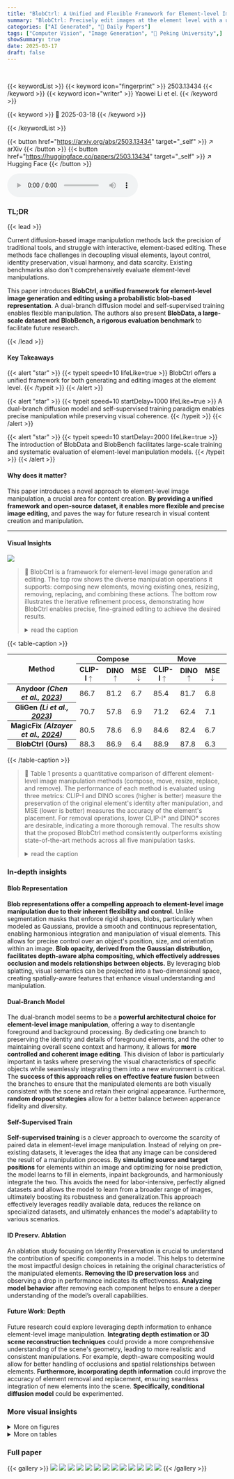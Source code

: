 ```yaml
---
title: "BlobCtrl: A Unified and Flexible Framework for Element-level Image Generation and Editing"
summary: "BlobCtrl: Precisely edit images at the element level with a unified, flexible framework, bridging the gap between generation and editing."
categories: ["AI Generated", "🤗 Daily Papers"]
tags: ["Computer Vision", "Image Generation", "🏢 Peking University",]
showSummary: true
date: 2025-03-17
draft: false
---
```


<br>

{{< keywordList >}}
{{< keyword icon="fingerprint" >}} 2503.13434 {{< /keyword >}}
{{< keyword icon="writer" >}} Yaowei Li et el. {{< /keyword >}}
 
{{< keyword >}} 🤗 2025-03-18 {{< /keyword >}}
 
{{< /keywordList >}}

{{< button href="https://arxiv.org/abs/2503.13434" target="_self" >}}
↗ arXiv
{{< /button >}}
{{< button href="https://huggingface.co/papers/2503.13434" target="_self" >}}
↗ Hugging Face
{{< /button >}}



<audio controls>
    <source src="https://ai-paper-reviewer.com/2503.13434/podcast.wav" type="audio/wav">
    Your browser does not support the audio element.
</audio>


### TL;DR


{{< lead >}}

Current diffusion-based image manipulation methods lack the precision of traditional tools, and struggle with interactive, element-based editing. These methods face challenges in decoupling visual elements, layout control, identity preservation, visual harmony, and data scarcity. Existing benchmarks also don't comprehensively evaluate element-level manipulations.



This paper introduces **BlobCtrl, a unified framework for element-level image generation and editing using a probabilistic blob-based representation**. A dual-branch diffusion model and self-supervised training enables flexible manipulation. The authors also present **BlobData, a large-scale dataset and BlobBench, a rigorous evaluation benchmark** to facilitate future research.

{{< /lead >}}


#### Key Takeaways

{{< alert "star" >}}
{{< typeit speed=10 lifeLike=true >}} BlobCtrl offers a unified framework for both generating and editing images at the element level. {{< /typeit >}}
{{< /alert >}}

{{< alert "star" >}}
{{< typeit speed=10 startDelay=1000 lifeLike=true >}} A dual-branch diffusion model and self-supervised training paradigm enables precise manipulation while preserving visual coherence. {{< /typeit >}}
{{< /alert >}}

{{< alert "star" >}}
{{< typeit speed=10 startDelay=2000 lifeLike=true >}} The introduction of BlobData and BlobBench facilitates large-scale training and systematic evaluation of element-level manipulation models. {{< /typeit >}}
{{< /alert >}}

#### Why does it matter?
This paper introduces a novel approach to element-level image manipulation, a crucial area for content creation. **By providing a unified framework and open-source dataset, it enables more flexible and precise image editing**, and paves the way for future research in visual content creation and manipulation.

------
#### Visual Insights



![](https://arxiv.org/html/2503.13434/x2.png)

> 🔼 BlobCtrl is a framework for element-level image generation and editing.  The top row shows the diverse manipulation operations it supports: composing new elements, moving existing ones, resizing, removing, replacing, and combining these actions. The bottom row illustrates the iterative refinement process, demonstrating how BlobCtrl enables precise, fine-grained editing to achieve the desired results.
> <details>
> <summary>read the caption</summary>
> Figure 1:  Our proposed BlobCtrl framework enables comprehensive element-level control over both visual appearance and spatial layout, facilitating diverse manipulation operations including compositional generation, spatial transformation, element removal, content replacement and arbitrary combinations thereof (top). Through an iterative refinement process, BlobCtrl allows precise and fine-grained editing capabilities to achieve desired visual outcomes (bottom).
> </details>





{{< table-caption >}}
<table class="ltx_tabular ltx_guessed_headers ltx_align_middle" id="S3.T1.14.14">
<thead class="ltx_thead">
<tr class="ltx_tr" id="S3.T1.14.14.15.1">
<th class="ltx_td ltx_align_center ltx_th ltx_th_column ltx_th_row ltx_border_r ltx_border_tt" id="S3.T1.14.14.15.1.1" rowspan="2" style="padding-top:0.5pt;padding-bottom:0.5pt;"><span class="ltx_text" id="S3.T1.14.14.15.1.1.1">Method</span></th>
<th class="ltx_td ltx_align_center ltx_th ltx_th_column ltx_border_r ltx_border_tt" colspan="3" id="S3.T1.14.14.15.1.2" style="padding-top:0.5pt;padding-bottom:0.5pt;">Compose</th>
<th class="ltx_td ltx_align_center ltx_th ltx_th_column ltx_border_r ltx_border_tt" colspan="3" id="S3.T1.14.14.15.1.3" style="padding-top:0.5pt;padding-bottom:0.5pt;">Move</th>
<th class="ltx_td ltx_align_center ltx_th ltx_th_column ltx_border_r ltx_border_tt" colspan="3" id="S3.T1.14.14.15.1.4" style="padding-top:0.5pt;padding-bottom:0.5pt;">Resize</th>
<th class="ltx_td ltx_align_center ltx_th ltx_th_column ltx_border_r ltx_border_tt" colspan="3" id="S3.T1.14.14.15.1.5" style="padding-top:0.5pt;padding-bottom:0.5pt;">Replace</th>
<th class="ltx_td ltx_align_center ltx_th ltx_th_column ltx_border_tt" colspan="2" id="S3.T1.14.14.15.1.6" style="padding-top:0.5pt;padding-bottom:0.5pt;">Remove</th>
</tr>
<tr class="ltx_tr" id="S3.T1.14.14.14">
<th class="ltx_td ltx_align_center ltx_th ltx_th_column ltx_border_t" id="S3.T1.1.1.1.1" style="padding-top:0.5pt;padding-bottom:0.5pt;">CLIP-I<math alttext="\uparrow" class="ltx_Math" display="inline" id="S3.T1.1.1.1.1.m1.1"><semantics id="S3.T1.1.1.1.1.m1.1a"><mo id="S3.T1.1.1.1.1.m1.1.1" stretchy="false" xref="S3.T1.1.1.1.1.m1.1.1.cmml">↑</mo><annotation-xml encoding="MathML-Content" id="S3.T1.1.1.1.1.m1.1b"><ci id="S3.T1.1.1.1.1.m1.1.1.cmml" xref="S3.T1.1.1.1.1.m1.1.1">↑</ci></annotation-xml><annotation encoding="application/x-tex" id="S3.T1.1.1.1.1.m1.1c">\uparrow</annotation><annotation encoding="application/x-llamapun" id="S3.T1.1.1.1.1.m1.1d">↑</annotation></semantics></math>
</th>
<th class="ltx_td ltx_align_center ltx_th ltx_th_column ltx_border_t" id="S3.T1.2.2.2.2" style="padding-top:0.5pt;padding-bottom:0.5pt;">DINO<math alttext="\uparrow" class="ltx_Math" display="inline" id="S3.T1.2.2.2.2.m1.1"><semantics id="S3.T1.2.2.2.2.m1.1a"><mo id="S3.T1.2.2.2.2.m1.1.1" stretchy="false" xref="S3.T1.2.2.2.2.m1.1.1.cmml">↑</mo><annotation-xml encoding="MathML-Content" id="S3.T1.2.2.2.2.m1.1b"><ci id="S3.T1.2.2.2.2.m1.1.1.cmml" xref="S3.T1.2.2.2.2.m1.1.1">↑</ci></annotation-xml><annotation encoding="application/x-tex" id="S3.T1.2.2.2.2.m1.1c">\uparrow</annotation><annotation encoding="application/x-llamapun" id="S3.T1.2.2.2.2.m1.1d">↑</annotation></semantics></math>
</th>
<th class="ltx_td ltx_align_center ltx_th ltx_th_column ltx_border_r ltx_border_t" id="S3.T1.3.3.3.3" style="padding-top:0.5pt;padding-bottom:0.5pt;">MSE <math alttext="\downarrow" class="ltx_Math" display="inline" id="S3.T1.3.3.3.3.m1.1"><semantics id="S3.T1.3.3.3.3.m1.1a"><mo id="S3.T1.3.3.3.3.m1.1.1" stretchy="false" xref="S3.T1.3.3.3.3.m1.1.1.cmml">↓</mo><annotation-xml encoding="MathML-Content" id="S3.T1.3.3.3.3.m1.1b"><ci id="S3.T1.3.3.3.3.m1.1.1.cmml" xref="S3.T1.3.3.3.3.m1.1.1">↓</ci></annotation-xml><annotation encoding="application/x-tex" id="S3.T1.3.3.3.3.m1.1c">\downarrow</annotation><annotation encoding="application/x-llamapun" id="S3.T1.3.3.3.3.m1.1d">↓</annotation></semantics></math>
</th>
<th class="ltx_td ltx_align_center ltx_th ltx_th_column ltx_border_t" id="S3.T1.4.4.4.4" style="padding-top:0.5pt;padding-bottom:0.5pt;">CLIP-I<math alttext="\uparrow" class="ltx_Math" display="inline" id="S3.T1.4.4.4.4.m1.1"><semantics id="S3.T1.4.4.4.4.m1.1a"><mo id="S3.T1.4.4.4.4.m1.1.1" stretchy="false" xref="S3.T1.4.4.4.4.m1.1.1.cmml">↑</mo><annotation-xml encoding="MathML-Content" id="S3.T1.4.4.4.4.m1.1b"><ci id="S3.T1.4.4.4.4.m1.1.1.cmml" xref="S3.T1.4.4.4.4.m1.1.1">↑</ci></annotation-xml><annotation encoding="application/x-tex" id="S3.T1.4.4.4.4.m1.1c">\uparrow</annotation><annotation encoding="application/x-llamapun" id="S3.T1.4.4.4.4.m1.1d">↑</annotation></semantics></math>
</th>
<th class="ltx_td ltx_align_center ltx_th ltx_th_column ltx_border_t" id="S3.T1.5.5.5.5" style="padding-top:0.5pt;padding-bottom:0.5pt;">DINO<math alttext="\uparrow" class="ltx_Math" display="inline" id="S3.T1.5.5.5.5.m1.1"><semantics id="S3.T1.5.5.5.5.m1.1a"><mo id="S3.T1.5.5.5.5.m1.1.1" stretchy="false" xref="S3.T1.5.5.5.5.m1.1.1.cmml">↑</mo><annotation-xml encoding="MathML-Content" id="S3.T1.5.5.5.5.m1.1b"><ci id="S3.T1.5.5.5.5.m1.1.1.cmml" xref="S3.T1.5.5.5.5.m1.1.1">↑</ci></annotation-xml><annotation encoding="application/x-tex" id="S3.T1.5.5.5.5.m1.1c">\uparrow</annotation><annotation encoding="application/x-llamapun" id="S3.T1.5.5.5.5.m1.1d">↑</annotation></semantics></math>
</th>
<th class="ltx_td ltx_align_center ltx_th ltx_th_column ltx_border_r ltx_border_t" id="S3.T1.6.6.6.6" style="padding-top:0.5pt;padding-bottom:0.5pt;">MSE<math alttext="\downarrow" class="ltx_Math" display="inline" id="S3.T1.6.6.6.6.m1.1"><semantics id="S3.T1.6.6.6.6.m1.1a"><mo id="S3.T1.6.6.6.6.m1.1.1" stretchy="false" xref="S3.T1.6.6.6.6.m1.1.1.cmml">↓</mo><annotation-xml encoding="MathML-Content" id="S3.T1.6.6.6.6.m1.1b"><ci id="S3.T1.6.6.6.6.m1.1.1.cmml" xref="S3.T1.6.6.6.6.m1.1.1">↓</ci></annotation-xml><annotation encoding="application/x-tex" id="S3.T1.6.6.6.6.m1.1c">\downarrow</annotation><annotation encoding="application/x-llamapun" id="S3.T1.6.6.6.6.m1.1d">↓</annotation></semantics></math>
</th>
<th class="ltx_td ltx_align_center ltx_th ltx_th_column ltx_border_t" id="S3.T1.7.7.7.7" style="padding-top:0.5pt;padding-bottom:0.5pt;">CLIP-I<math alttext="\uparrow" class="ltx_Math" display="inline" id="S3.T1.7.7.7.7.m1.1"><semantics id="S3.T1.7.7.7.7.m1.1a"><mo id="S3.T1.7.7.7.7.m1.1.1" stretchy="false" xref="S3.T1.7.7.7.7.m1.1.1.cmml">↑</mo><annotation-xml encoding="MathML-Content" id="S3.T1.7.7.7.7.m1.1b"><ci id="S3.T1.7.7.7.7.m1.1.1.cmml" xref="S3.T1.7.7.7.7.m1.1.1">↑</ci></annotation-xml><annotation encoding="application/x-tex" id="S3.T1.7.7.7.7.m1.1c">\uparrow</annotation><annotation encoding="application/x-llamapun" id="S3.T1.7.7.7.7.m1.1d">↑</annotation></semantics></math>
</th>
<th class="ltx_td ltx_align_center ltx_th ltx_th_column ltx_border_t" id="S3.T1.8.8.8.8" style="padding-top:0.5pt;padding-bottom:0.5pt;">DINO<math alttext="\uparrow" class="ltx_Math" display="inline" id="S3.T1.8.8.8.8.m1.1"><semantics id="S3.T1.8.8.8.8.m1.1a"><mo id="S3.T1.8.8.8.8.m1.1.1" stretchy="false" xref="S3.T1.8.8.8.8.m1.1.1.cmml">↑</mo><annotation-xml encoding="MathML-Content" id="S3.T1.8.8.8.8.m1.1b"><ci id="S3.T1.8.8.8.8.m1.1.1.cmml" xref="S3.T1.8.8.8.8.m1.1.1">↑</ci></annotation-xml><annotation encoding="application/x-tex" id="S3.T1.8.8.8.8.m1.1c">\uparrow</annotation><annotation encoding="application/x-llamapun" id="S3.T1.8.8.8.8.m1.1d">↑</annotation></semantics></math>
</th>
<th class="ltx_td ltx_align_center ltx_th ltx_th_column ltx_border_r ltx_border_t" id="S3.T1.9.9.9.9" style="padding-top:0.5pt;padding-bottom:0.5pt;">MSE<math alttext="\downarrow" class="ltx_Math" display="inline" id="S3.T1.9.9.9.9.m1.1"><semantics id="S3.T1.9.9.9.9.m1.1a"><mo id="S3.T1.9.9.9.9.m1.1.1" stretchy="false" xref="S3.T1.9.9.9.9.m1.1.1.cmml">↓</mo><annotation-xml encoding="MathML-Content" id="S3.T1.9.9.9.9.m1.1b"><ci id="S3.T1.9.9.9.9.m1.1.1.cmml" xref="S3.T1.9.9.9.9.m1.1.1">↓</ci></annotation-xml><annotation encoding="application/x-tex" id="S3.T1.9.9.9.9.m1.1c">\downarrow</annotation><annotation encoding="application/x-llamapun" id="S3.T1.9.9.9.9.m1.1d">↓</annotation></semantics></math>
</th>
<th class="ltx_td ltx_align_center ltx_th ltx_th_column ltx_border_t" id="S3.T1.10.10.10.10" style="padding-top:0.5pt;padding-bottom:0.5pt;">CLIP-I<math alttext="\uparrow" class="ltx_Math" display="inline" id="S3.T1.10.10.10.10.m1.1"><semantics id="S3.T1.10.10.10.10.m1.1a"><mo id="S3.T1.10.10.10.10.m1.1.1" stretchy="false" xref="S3.T1.10.10.10.10.m1.1.1.cmml">↑</mo><annotation-xml encoding="MathML-Content" id="S3.T1.10.10.10.10.m1.1b"><ci id="S3.T1.10.10.10.10.m1.1.1.cmml" xref="S3.T1.10.10.10.10.m1.1.1">↑</ci></annotation-xml><annotation encoding="application/x-tex" id="S3.T1.10.10.10.10.m1.1c">\uparrow</annotation><annotation encoding="application/x-llamapun" id="S3.T1.10.10.10.10.m1.1d">↑</annotation></semantics></math>
</th>
<th class="ltx_td ltx_align_center ltx_th ltx_th_column ltx_border_t" id="S3.T1.11.11.11.11" style="padding-top:0.5pt;padding-bottom:0.5pt;">DINO<math alttext="\uparrow" class="ltx_Math" display="inline" id="S3.T1.11.11.11.11.m1.1"><semantics id="S3.T1.11.11.11.11.m1.1a"><mo id="S3.T1.11.11.11.11.m1.1.1" stretchy="false" xref="S3.T1.11.11.11.11.m1.1.1.cmml">↑</mo><annotation-xml encoding="MathML-Content" id="S3.T1.11.11.11.11.m1.1b"><ci id="S3.T1.11.11.11.11.m1.1.1.cmml" xref="S3.T1.11.11.11.11.m1.1.1">↑</ci></annotation-xml><annotation encoding="application/x-tex" id="S3.T1.11.11.11.11.m1.1c">\uparrow</annotation><annotation encoding="application/x-llamapun" id="S3.T1.11.11.11.11.m1.1d">↑</annotation></semantics></math>
</th>
<th class="ltx_td ltx_align_center ltx_th ltx_th_column ltx_border_r ltx_border_t" id="S3.T1.12.12.12.12" style="padding-top:0.5pt;padding-bottom:0.5pt;">MSE<math alttext="\downarrow" class="ltx_Math" display="inline" id="S3.T1.12.12.12.12.m1.1"><semantics id="S3.T1.12.12.12.12.m1.1a"><mo id="S3.T1.12.12.12.12.m1.1.1" stretchy="false" xref="S3.T1.12.12.12.12.m1.1.1.cmml">↓</mo><annotation-xml encoding="MathML-Content" id="S3.T1.12.12.12.12.m1.1b"><ci id="S3.T1.12.12.12.12.m1.1.1.cmml" xref="S3.T1.12.12.12.12.m1.1.1">↓</ci></annotation-xml><annotation encoding="application/x-tex" id="S3.T1.12.12.12.12.m1.1c">\downarrow</annotation><annotation encoding="application/x-llamapun" id="S3.T1.12.12.12.12.m1.1d">↓</annotation></semantics></math>
</th>
<th class="ltx_td ltx_align_center ltx_th ltx_th_column ltx_border_t" id="S3.T1.13.13.13.13" style="padding-top:0.5pt;padding-bottom:0.5pt;">CLIP-I<math alttext="{}^{*}\downarrow" class="ltx_math_unparsed" display="inline" id="S3.T1.13.13.13.13.m1.1"><semantics id="S3.T1.13.13.13.13.m1.1a"><mmultiscripts id="S3.T1.13.13.13.13.m1.1.1"><mo id="S3.T1.13.13.13.13.m1.1.1.2" stretchy="false">↓</mo><mprescripts id="S3.T1.13.13.13.13.m1.1.1a"></mprescripts><mrow id="S3.T1.13.13.13.13.m1.1.1b"></mrow><mo id="S3.T1.13.13.13.13.m1.1.1.3">∗</mo></mmultiscripts><annotation encoding="application/x-tex" id="S3.T1.13.13.13.13.m1.1b">{}^{*}\downarrow</annotation><annotation encoding="application/x-llamapun" id="S3.T1.13.13.13.13.m1.1c">start_FLOATSUPERSCRIPT ∗ end_FLOATSUPERSCRIPT ↓</annotation></semantics></math>
</th>
<th class="ltx_td ltx_nopad_r ltx_align_center ltx_th ltx_th_column ltx_border_t" id="S3.T1.14.14.14.14" style="padding-top:0.5pt;padding-bottom:0.5pt;">DINO<math alttext="{}^{*}\downarrow" class="ltx_math_unparsed" display="inline" id="S3.T1.14.14.14.14.m1.1"><semantics id="S3.T1.14.14.14.14.m1.1a"><mmultiscripts id="S3.T1.14.14.14.14.m1.1.1"><mo id="S3.T1.14.14.14.14.m1.1.1.2" stretchy="false">↓</mo><mprescripts id="S3.T1.14.14.14.14.m1.1.1a"></mprescripts><mrow id="S3.T1.14.14.14.14.m1.1.1b"></mrow><mo id="S3.T1.14.14.14.14.m1.1.1.3">∗</mo></mmultiscripts><annotation encoding="application/x-tex" id="S3.T1.14.14.14.14.m1.1b">{}^{*}\downarrow</annotation><annotation encoding="application/x-llamapun" id="S3.T1.14.14.14.14.m1.1c">start_FLOATSUPERSCRIPT ∗ end_FLOATSUPERSCRIPT ↓</annotation></semantics></math>
</th>
</tr>
</thead>
<tbody class="ltx_tbody">
<tr class="ltx_tr" id="S3.T1.14.14.16.1">
<th class="ltx_td ltx_align_center ltx_th ltx_th_row ltx_border_r ltx_border_t" id="S3.T1.14.14.16.1.1" style="padding-top:0.5pt;padding-bottom:0.5pt;">Anydoor <cite class="ltx_cite ltx_citemacro_citep">(Chen et al., <a class="ltx_ref" href="https://arxiv.org/html/2503.13434v1#bib.bib9" title="">2023</a>)</cite>
</th>
<td class="ltx_td ltx_align_center ltx_border_t" id="S3.T1.14.14.16.1.2" style="padding-top:0.5pt;padding-bottom:0.5pt;">86.7</td>
<td class="ltx_td ltx_align_center ltx_border_t" id="S3.T1.14.14.16.1.3" style="padding-top:0.5pt;padding-bottom:0.5pt;">81.2</td>
<td class="ltx_td ltx_align_center ltx_border_r ltx_border_t" id="S3.T1.14.14.16.1.4" style="padding-top:0.5pt;padding-bottom:0.5pt;">6.7</td>
<td class="ltx_td ltx_align_center ltx_border_t" id="S3.T1.14.14.16.1.5" style="padding-top:0.5pt;padding-bottom:0.5pt;">85.4</td>
<td class="ltx_td ltx_align_center ltx_border_t" id="S3.T1.14.14.16.1.6" style="padding-top:0.5pt;padding-bottom:0.5pt;">81.7</td>
<td class="ltx_td ltx_align_center ltx_border_r ltx_border_t" id="S3.T1.14.14.16.1.7" style="padding-top:0.5pt;padding-bottom:0.5pt;">6.8</td>
<td class="ltx_td ltx_align_center ltx_border_t" id="S3.T1.14.14.16.1.8" style="padding-top:0.5pt;padding-bottom:0.5pt;">83.3</td>
<td class="ltx_td ltx_align_center ltx_border_t" id="S3.T1.14.14.16.1.9" style="padding-top:0.5pt;padding-bottom:0.5pt;">83.7</td>
<td class="ltx_td ltx_align_center ltx_border_r ltx_border_t" id="S3.T1.14.14.16.1.10" style="padding-top:0.5pt;padding-bottom:0.5pt;">9.6</td>
<td class="ltx_td ltx_align_center ltx_border_t" id="S3.T1.14.14.16.1.11" style="padding-top:0.5pt;padding-bottom:0.5pt;">81.7</td>
<td class="ltx_td ltx_align_center ltx_border_t" id="S3.T1.14.14.16.1.12" style="padding-top:0.5pt;padding-bottom:0.5pt;">80.2</td>
<td class="ltx_td ltx_align_center ltx_border_r ltx_border_t" id="S3.T1.14.14.16.1.13" style="padding-top:0.5pt;padding-bottom:0.5pt;">9.7</td>
<td class="ltx_td ltx_align_center ltx_border_t" id="S3.T1.14.14.16.1.14" style="padding-top:0.5pt;padding-bottom:0.5pt;">39.5</td>
<td class="ltx_td ltx_nopad_r ltx_align_center ltx_border_t" id="S3.T1.14.14.16.1.15" style="padding-top:0.5pt;padding-bottom:0.5pt;">13.6</td>
</tr>
<tr class="ltx_tr" id="S3.T1.14.14.17.2">
<th class="ltx_td ltx_align_center ltx_th ltx_th_row ltx_border_r" id="S3.T1.14.14.17.2.1" style="padding-top:0.5pt;padding-bottom:0.5pt;">GliGen <cite class="ltx_cite ltx_citemacro_citep">(Li et al., <a class="ltx_ref" href="https://arxiv.org/html/2503.13434v1#bib.bib26" title="">2023</a>)</cite>
</th>
<td class="ltx_td ltx_align_center" id="S3.T1.14.14.17.2.2" style="padding-top:0.5pt;padding-bottom:0.5pt;">70.7</td>
<td class="ltx_td ltx_align_center" id="S3.T1.14.14.17.2.3" style="padding-top:0.5pt;padding-bottom:0.5pt;">57.8</td>
<td class="ltx_td ltx_align_center ltx_border_r" id="S3.T1.14.14.17.2.4" style="padding-top:0.5pt;padding-bottom:0.5pt;">6.9</td>
<td class="ltx_td ltx_align_center" id="S3.T1.14.14.17.2.5" style="padding-top:0.5pt;padding-bottom:0.5pt;">71.2</td>
<td class="ltx_td ltx_align_center" id="S3.T1.14.14.17.2.6" style="padding-top:0.5pt;padding-bottom:0.5pt;">62.4</td>
<td class="ltx_td ltx_align_center ltx_border_r" id="S3.T1.14.14.17.2.7" style="padding-top:0.5pt;padding-bottom:0.5pt;">7.1</td>
<td class="ltx_td ltx_align_center" id="S3.T1.14.14.17.2.8" style="padding-top:0.5pt;padding-bottom:0.5pt;">78.2</td>
<td class="ltx_td ltx_align_center" id="S3.T1.14.14.17.2.9" style="padding-top:0.5pt;padding-bottom:0.5pt;">69.4</td>
<td class="ltx_td ltx_align_center ltx_border_r" id="S3.T1.14.14.17.2.10" style="padding-top:0.5pt;padding-bottom:0.5pt;">9.7</td>
<td class="ltx_td ltx_align_center" id="S3.T1.14.14.17.2.11" style="padding-top:0.5pt;padding-bottom:0.5pt;">68.4</td>
<td class="ltx_td ltx_align_center" id="S3.T1.14.14.17.2.12" style="padding-top:0.5pt;padding-bottom:0.5pt;">60.6</td>
<td class="ltx_td ltx_align_center ltx_border_r" id="S3.T1.14.14.17.2.13" style="padding-top:0.5pt;padding-bottom:0.5pt;">9.6</td>
<td class="ltx_td ltx_align_center" id="S3.T1.14.14.17.2.14" style="padding-top:0.5pt;padding-bottom:0.5pt;">40.2</td>
<td class="ltx_td ltx_nopad_r ltx_align_center" id="S3.T1.14.14.17.2.15" style="padding-top:0.5pt;padding-bottom:0.5pt;">15.3</td>
</tr>
<tr class="ltx_tr" id="S3.T1.14.14.18.3">
<th class="ltx_td ltx_align_center ltx_th ltx_th_row ltx_border_r" id="S3.T1.14.14.18.3.1" style="padding-top:0.5pt;padding-bottom:0.5pt;">MagicFix <cite class="ltx_cite ltx_citemacro_citep">(Alzayer et al., <a class="ltx_ref" href="https://arxiv.org/html/2503.13434v1#bib.bib2" title="">2024</a>)</cite>
</th>
<td class="ltx_td ltx_align_center" id="S3.T1.14.14.18.3.2" style="padding-top:0.5pt;padding-bottom:0.5pt;">80.5</td>
<td class="ltx_td ltx_align_center" id="S3.T1.14.14.18.3.3" style="padding-top:0.5pt;padding-bottom:0.5pt;">78.6</td>
<td class="ltx_td ltx_align_center ltx_border_r" id="S3.T1.14.14.18.3.4" style="padding-top:0.5pt;padding-bottom:0.5pt;">6.9</td>
<td class="ltx_td ltx_align_center" id="S3.T1.14.14.18.3.5" style="padding-top:0.5pt;padding-bottom:0.5pt;">84.6</td>
<td class="ltx_td ltx_align_center" id="S3.T1.14.14.18.3.6" style="padding-top:0.5pt;padding-bottom:0.5pt;">82.4</td>
<td class="ltx_td ltx_align_center ltx_border_r" id="S3.T1.14.14.18.3.7" style="padding-top:0.5pt;padding-bottom:0.5pt;">6.7</td>
<td class="ltx_td ltx_align_center" id="S3.T1.14.14.18.3.8" style="padding-top:0.5pt;padding-bottom:0.5pt;">83.7</td>
<td class="ltx_td ltx_align_center" id="S3.T1.14.14.18.3.9" style="padding-top:0.5pt;padding-bottom:0.5pt;">85.2</td>
<td class="ltx_td ltx_align_center ltx_border_r" id="S3.T1.14.14.18.3.10" style="padding-top:0.5pt;padding-bottom:0.5pt;">9.0</td>
<td class="ltx_td ltx_align_center" id="S3.T1.14.14.18.3.11" style="padding-top:0.5pt;padding-bottom:0.5pt;">84.2</td>
<td class="ltx_td ltx_align_center" id="S3.T1.14.14.18.3.12" style="padding-top:0.5pt;padding-bottom:0.5pt;">80.1</td>
<td class="ltx_td ltx_align_center ltx_border_r" id="S3.T1.14.14.18.3.13" style="padding-top:0.5pt;padding-bottom:0.5pt;">9.4</td>
<td class="ltx_td ltx_align_center" id="S3.T1.14.14.18.3.14" style="padding-top:0.5pt;padding-bottom:0.5pt;">43.6</td>
<td class="ltx_td ltx_nopad_r ltx_align_center" id="S3.T1.14.14.18.3.15" style="padding-top:0.5pt;padding-bottom:0.5pt;">23.1</td>
</tr>
<tr class="ltx_tr" id="S3.T1.14.14.19.4">
<th class="ltx_td ltx_align_center ltx_th ltx_th_row ltx_border_bb ltx_border_r ltx_border_t" id="S3.T1.14.14.19.4.1" style="padding-top:0.5pt;padding-bottom:0.5pt;">
<span class="ltx_text ltx_font_italic" id="S3.T1.14.14.19.4.1.1">BlobCtrl</span> (Ours)</th>
<td class="ltx_td ltx_align_center ltx_border_bb ltx_border_t" id="S3.T1.14.14.19.4.2" style="padding-top:0.5pt;padding-bottom:0.5pt;"><span class="ltx_text ltx_font_bold" id="S3.T1.14.14.19.4.2.1">88.3</span></td>
<td class="ltx_td ltx_align_center ltx_border_bb ltx_border_t" id="S3.T1.14.14.19.4.3" style="padding-top:0.5pt;padding-bottom:0.5pt;"><span class="ltx_text ltx_font_bold" id="S3.T1.14.14.19.4.3.1">86.9</span></td>
<td class="ltx_td ltx_align_center ltx_border_bb ltx_border_r ltx_border_t" id="S3.T1.14.14.19.4.4" style="padding-top:0.5pt;padding-bottom:0.5pt;"><span class="ltx_text ltx_font_bold" id="S3.T1.14.14.19.4.4.1">6.4</span></td>
<td class="ltx_td ltx_align_center ltx_border_bb ltx_border_t" id="S3.T1.14.14.19.4.5" style="padding-top:0.5pt;padding-bottom:0.5pt;"><span class="ltx_text ltx_font_bold" id="S3.T1.14.14.19.4.5.1">88.9</span></td>
<td class="ltx_td ltx_align_center ltx_border_bb ltx_border_t" id="S3.T1.14.14.19.4.6" style="padding-top:0.5pt;padding-bottom:0.5pt;"><span class="ltx_text ltx_font_bold" id="S3.T1.14.14.19.4.6.1">87.8</span></td>
<td class="ltx_td ltx_align_center ltx_border_bb ltx_border_r ltx_border_t" id="S3.T1.14.14.19.4.7" style="padding-top:0.5pt;padding-bottom:0.5pt;"><span class="ltx_text ltx_font_bold" id="S3.T1.14.14.19.4.7.1">6.3</span></td>
<td class="ltx_td ltx_align_center ltx_border_bb ltx_border_t" id="S3.T1.14.14.19.4.8" style="padding-top:0.5pt;padding-bottom:0.5pt;"><span class="ltx_text ltx_font_bold" id="S3.T1.14.14.19.4.8.1">86.5</span></td>
<td class="ltx_td ltx_align_center ltx_border_bb ltx_border_t" id="S3.T1.14.14.19.4.9" style="padding-top:0.5pt;padding-bottom:0.5pt;"><span class="ltx_text ltx_font_bold" id="S3.T1.14.14.19.4.9.1">89.1</span></td>
<td class="ltx_td ltx_align_center ltx_border_bb ltx_border_r ltx_border_t" id="S3.T1.14.14.19.4.10" style="padding-top:0.5pt;padding-bottom:0.5pt;"><span class="ltx_text ltx_font_bold" id="S3.T1.14.14.19.4.10.1">8.9</span></td>
<td class="ltx_td ltx_align_center ltx_border_bb ltx_border_t" id="S3.T1.14.14.19.4.11" style="padding-top:0.5pt;padding-bottom:0.5pt;"><span class="ltx_text ltx_font_bold" id="S3.T1.14.14.19.4.11.1">86.2</span></td>
<td class="ltx_td ltx_align_center ltx_border_bb ltx_border_t" id="S3.T1.14.14.19.4.12" style="padding-top:0.5pt;padding-bottom:0.5pt;"><span class="ltx_text ltx_font_bold" id="S3.T1.14.14.19.4.12.1">86.0</span></td>
<td class="ltx_td ltx_align_center ltx_border_bb ltx_border_r ltx_border_t" id="S3.T1.14.14.19.4.13" style="padding-top:0.5pt;padding-bottom:0.5pt;"><span class="ltx_text ltx_font_bold" id="S3.T1.14.14.19.4.13.1">9.0</span></td>
<td class="ltx_td ltx_align_center ltx_border_bb ltx_border_t" id="S3.T1.14.14.19.4.14" style="padding-top:0.5pt;padding-bottom:0.5pt;"><span class="ltx_text ltx_font_bold" id="S3.T1.14.14.19.4.14.1">35.3</span></td>
<td class="ltx_td ltx_nopad_r ltx_align_center ltx_border_bb ltx_border_t" id="S3.T1.14.14.19.4.15" style="padding-top:0.5pt;padding-bottom:0.5pt;"><span class="ltx_text ltx_font_bold" id="S3.T1.14.14.19.4.15.1">8.6</span></td>
</tr>
</tbody>
</table>{{< /table-caption >}}

> 🔼 Table 1 presents a quantitative comparison of different element-level image manipulation methods (compose, move, resize, replace, and remove).  The performance of each method is evaluated using three metrics: CLIP-I and DINO scores (higher is better) measure the preservation of the original element's identity after manipulation, and MSE (lower is better) measures the accuracy of the element's placement. For removal operations, lower CLIP-I* and DINO* scores are desirable, indicating a more thorough removal. The results show that the proposed BlobCtrl method consistently outperforms existing state-of-the-art methods across all five manipulation tasks.
> <details>
> <summary>read the caption</summary>
> Table 1: Quantitative comparison of identity preservation and grounding accuracy across various element-level manipulations. We evaluate using CLIP-I and DINO scores for identity preservation, and MSE for grounding accuracy. For removal operations, lower CLIP-I∗ and DINO∗ scores (↓↓\downarrow↓) are desired as they indicate more complete removal of target elements. Our method consistently outperforms existing approaches across all operations.
> </details>





### In-depth insights


#### Blob Representation
**Blob representations offer a compelling approach to element-level image manipulation due to their inherent flexibility and control.** Unlike segmentation masks that enforce rigid shapes, blobs, particularly when modeled as Gaussians, provide a smooth and continuous representation, enabling harmonious integration and manipulation of visual elements. This allows for precise control over an object's position, size, and orientation within an image. **Blob opacity, derived from the Gaussian distribution, facilitates depth-aware alpha compositing, which effectively addresses occlusion and models relationships between objects.** By leveraging blob splatting, visual semantics can be projected into a two-dimensional space, creating spatially-aware features that enhance visual understanding and manipulation.

#### Dual-Branch Model
The dual-branch model seems to be a **powerful architectural choice for element-level image manipulation**, offering a way to disentangle foreground and background processing. By dedicating one branch to preserving the identity and details of foreground elements, and the other to maintaining overall scene context and harmony, it allows for **more controlled and coherent image editing**. This division of labor is particularly important in tasks where preserving the visual characteristics of specific objects while seamlessly integrating them into a new environment is critical. The **success of this approach relies on effective feature fusion** between the branches to ensure that the manipulated elements are both visually consistent with the scene and retain their original appearance. Furthermore, **random dropout strategies** allow for a better balance between apperance fidelity and diversity.

#### Self-Supervised Train
**Self-supervised training** is a clever approach to overcome the scarcity of paired data in element-level image manipulation. Instead of relying on pre-existing datasets, it leverages the idea that any image can be considered the result of a manipulation process. By **simulating source and target positions** for elements within an image and optimizing for noise prediction, the model learns to fill in elements, inpaint backgrounds, and harmoniously integrate the two. This avoids the need for labor-intensive, perfectly aligned datasets and allows the model to learn from a broader range of images, ultimately boosting its robustness and generalization.This approach effectively leverages readily available data, reduces the reliance on specialized datasets, and ultimately enhances the model's adaptability to various scenarios.

#### ID Preserv. Ablation
An ablation study focusing on Identity Preservation is crucial to understand the contribution of specific components in a model. This helps to determine the most impactful design choices in retaining the original characteristics of the manipulated elements. **Removing the ID preservation loss** and observing a drop in performance indicates its effectiveness. **Analyzing model behavior** after removing each component helps to ensure a deeper understanding of the model’s overall capabilities.

#### Future Work: Depth
Future research could explore leveraging depth information to enhance element-level image manipulation. **Integrating depth estimation or 3D scene reconstruction techniques** could provide a more comprehensive understanding of the scene's geometry, leading to more realistic and consistent manipulations. For example, depth-aware compositing would allow for better handling of occlusions and spatial relationships between elements. **Furthermore, incorporating depth information** could improve the accuracy of element removal and replacement, ensuring seamless integration of new elements into the scene. **Specifically, conditional diffusion model** could be experimented.


### More visual insights

<details>
<summary>More on figures
</summary>


![](https://arxiv.org/html/2503.13434/x3.png)

> 🔼 Figure 2 illustrates the dual representation of a blob, a fundamental element in the BlobCtrl framework.  Geometrically, a blob is depicted as an ellipse, defined by its center coordinates (Cx, Cy), the lengths of its minor and major axes (a, b), and its orientation (θ).  Simultaneously, it's statistically modeled as a two-dimensional Gaussian distribution, parameterized by its mean (μ) and covariance matrix (Σ).  This dual representation highlights the equivalence and interchangeability between the geometric and statistical interpretations of a blob, illustrating how BlobCtrl seamlessly integrates geometric intuition with statistical rigor in its approach to element-level image manipulation.
> <details>
> <summary>read the caption</summary>
> Figure 2: Blob Formula. A blob can be represented in two equivalent forms: geometrically as an ellipse parameterized by center coordinates (Cx,Cy)subscript𝐶𝑥subscript𝐶𝑦(C_{x},C_{y})( italic_C start_POSTSUBSCRIPT italic_x end_POSTSUBSCRIPT , italic_C start_POSTSUBSCRIPT italic_y end_POSTSUBSCRIPT ), axes lengths (a,b)𝑎𝑏(a,b)( italic_a , italic_b ), and orientation θ𝜃\thetaitalic_θ; and statistically as a 2D Gaussian distribution characterized by mean 𝝁𝝁\bm{\mu}bold_italic_μ and covariance matrix 𝚺𝚺\bm{\Sigma}bold_Σ. The two forms are exactly equivalent and interchangeable.
> </details>



![](https://arxiv.org/html/2503.13434/x4.png)

> 🔼 BlobCtrl uses a dual-branch diffusion model for element-level image manipulation.  The foreground branch focuses on preserving element identity using blob representations, while the background branch maintains scene context and harmonizes the elements. Both branches receive noisy latent inputs and reference conditions.  Self-supervised training involves stochastically generating element positions and optimizing for target reconstruction.  Feature fusion between branches ensures precise control while maintaining visual coherence.
> <details>
> <summary>read the caption</summary>
> Figure 3: Overview of BlobCtrl. Our framework consists of: (1) A dual-branch architecture with a foreground branch for element identity encoding and a background branch for scene context preservation and harmonization. Both branches use concatenated inputs of noisy latents and reference conditions (Sec. 3.1). (2) A self-supervised training paradigm for element-level manipulation through stochastic position generation and target reconstruction optimization. Through feature fusion between branches, our framework achieves precise control over elements while maintaining visual coherence.
> </details>



![](https://arxiv.org/html/2503.13434/x5.png)

> 🔼 Figure 4 presents a qualitative comparison of element-level image manipulation results produced by four different methods: BlobCtrl, Anydoor, GliGen, and MagicFix.  Each method is evaluated on five fundamental operations: composition, movement, resizing, replacement, and removal. The figure visually demonstrates that while other methods struggle with identity preservation (Anydoor, GliGen), visual harmonization (MagicFix), or both, BlobCtrl consistently achieves superior results.  All five operations are shown for each method to illustrate BlobCtrl's strengths. It's recommended to zoom in to fully appreciate the details in the source images and the precise element-level manipulations performed.
> <details>
> <summary>read the caption</summary>
> Figure 4: Visual comparison of element-level manipulation capabilities across different methods. We evaluate five fundamental operations: composition, movement, resizing, replacement and removal. Anydoor (Chen et al., 2023) struggles with precise identity preservation, GliGen (Li et al., 2023) fails to maintain any identity information, and Magic Fixup (Chen et al., 2023) produces results with poor visual harmonization. In contrast, BlobCtrl achieves superior results across all operations while maintaining both identity preservation and visual harmony. We recommend zooming in to examine the source images and element-level manipulation instructions in detail.
> </details>



![](https://arxiv.org/html/2503.13434/x6.png)

> 🔼 Figure 5 illustrates how BlobCtrl's dual-branch architecture allows for flexible control over the balance between generating diverse outputs and preserving the original appearance of elements.  This control is achieved in two ways: adjusting the control timestep interval which influences the level of noise reduction at each step of the diffusion process, and changing the fusion strength (ω) which modulates how much information from the foreground and background branches are combined.  Feature dropout mechanisms, further enhancing controllability by randomly dropping features during the training process, are also mentioned, though not visually depicted.
> <details>
> <summary>read the caption</summary>
> Figure 5: Flexible Control. Our dual-branch fusion mechanism enables flexible control over the trade-off between diversity and appearance preservation by adjusting the control timestep interval and fusion strength ω𝜔\omegaitalic_ω. Additionally, the feature dropout mechanisms provide more flexible interfaces for controlling the generation process.
> </details>



![](https://arxiv.org/html/2503.13434/extracted/6284831/figures/benchmark_overview.png)

> 🔼 Figure 6 demonstrates the impact of the Identity Preservation Score Function on model training and performance.  The ablation study compares training with and without this function.  The left panel shows the lower training loss achieved using the Identity Preservation Score Function, indicating faster convergence. The right panel provides a visualization of the denoising process for scaling a deer image, comparing outputs with and without the function.  In the visualization, it's clear that the Identity Preservation Score Function helps to maintain the foreground element's identity (the deer) while better integrating it into the background, effectively decoupling foreground and background during element-level manipulation.
> <details>
> <summary>read the caption</summary>
> Figure 6: Ablation of Identity Preservation Score Function. Training loss and denoising visualization for scaling a deer, demonstrating how Identity Preservation Score Function enables faster convergence and effective foreground-background decoupling during element-level manipulation.
> </details>



![](https://arxiv.org/html/2503.13434/extracted/6284831/figures/data_pipeline.png)

> 🔼 BlobBench is a comprehensive benchmark dataset consisting of 100 images, each annotated with ellipse parameters, foreground masks, and detailed text descriptions.  The images cover a wide range of scenarios and element-level operations, including composition, movement, resizing, removal, and replacement. The dataset is designed to provide a thorough evaluation of element-level manipulation capabilities of models.
> <details>
> <summary>read the caption</summary>
> Figure 7: Overview of the BlobBench.
> </details>



</details>




<details>
<summary>More on tables
</summary>


{{< table-caption >}}
<table class="ltx_tabular ltx_guessed_headers ltx_align_middle" id="S3.T2.4.4">
<thead class="ltx_thead">
<tr class="ltx_tr" id="S3.T2.4.4.4">
<th class="ltx_td ltx_align_center ltx_th ltx_th_column ltx_th_row ltx_border_r ltx_border_tt" id="S3.T2.4.4.4.5">Method</th>
<th class="ltx_td ltx_align_center ltx_th ltx_th_column ltx_border_tt" id="S3.T2.1.1.1.1">PSNR<math alttext="\uparrow" class="ltx_Math" display="inline" id="S3.T2.1.1.1.1.m1.1"><semantics id="S3.T2.1.1.1.1.m1.1a"><mo id="S3.T2.1.1.1.1.m1.1.1" stretchy="false" xref="S3.T2.1.1.1.1.m1.1.1.cmml">↑</mo><annotation-xml encoding="MathML-Content" id="S3.T2.1.1.1.1.m1.1b"><ci id="S3.T2.1.1.1.1.m1.1.1.cmml" xref="S3.T2.1.1.1.1.m1.1.1">↑</ci></annotation-xml><annotation encoding="application/x-tex" id="S3.T2.1.1.1.1.m1.1c">\uparrow</annotation><annotation encoding="application/x-llamapun" id="S3.T2.1.1.1.1.m1.1d">↑</annotation></semantics></math>
</th>
<th class="ltx_td ltx_align_center ltx_th ltx_th_column ltx_border_tt" id="S3.T2.2.2.2.2">SSIM<math alttext="\uparrow" class="ltx_Math" display="inline" id="S3.T2.2.2.2.2.m1.1"><semantics id="S3.T2.2.2.2.2.m1.1a"><mo id="S3.T2.2.2.2.2.m1.1.1" stretchy="false" xref="S3.T2.2.2.2.2.m1.1.1.cmml">↑</mo><annotation-xml encoding="MathML-Content" id="S3.T2.2.2.2.2.m1.1b"><ci id="S3.T2.2.2.2.2.m1.1.1.cmml" xref="S3.T2.2.2.2.2.m1.1.1">↑</ci></annotation-xml><annotation encoding="application/x-tex" id="S3.T2.2.2.2.2.m1.1c">\uparrow</annotation><annotation encoding="application/x-llamapun" id="S3.T2.2.2.2.2.m1.1d">↑</annotation></semantics></math>
</th>
<th class="ltx_td ltx_align_center ltx_th ltx_th_column ltx_border_tt" id="S3.T2.3.3.3.3">LPIPS<math alttext="\downarrow" class="ltx_Math" display="inline" id="S3.T2.3.3.3.3.m1.1"><semantics id="S3.T2.3.3.3.3.m1.1a"><mo id="S3.T2.3.3.3.3.m1.1.1" stretchy="false" xref="S3.T2.3.3.3.3.m1.1.1.cmml">↓</mo><annotation-xml encoding="MathML-Content" id="S3.T2.3.3.3.3.m1.1b"><ci id="S3.T2.3.3.3.3.m1.1.1.cmml" xref="S3.T2.3.3.3.3.m1.1.1">↓</ci></annotation-xml><annotation encoding="application/x-tex" id="S3.T2.3.3.3.3.m1.1c">\downarrow</annotation><annotation encoding="application/x-llamapun" id="S3.T2.3.3.3.3.m1.1d">↓</annotation></semantics></math>
</th>
<th class="ltx_td ltx_nopad_r ltx_align_center ltx_th ltx_th_column ltx_border_tt" id="S3.T2.4.4.4.4">FID<math alttext="\downarrow" class="ltx_Math" display="inline" id="S3.T2.4.4.4.4.m1.1"><semantics id="S3.T2.4.4.4.4.m1.1a"><mo id="S3.T2.4.4.4.4.m1.1.1" stretchy="false" xref="S3.T2.4.4.4.4.m1.1.1.cmml">↓</mo><annotation-xml encoding="MathML-Content" id="S3.T2.4.4.4.4.m1.1b"><ci id="S3.T2.4.4.4.4.m1.1.1.cmml" xref="S3.T2.4.4.4.4.m1.1.1">↓</ci></annotation-xml><annotation encoding="application/x-tex" id="S3.T2.4.4.4.4.m1.1c">\downarrow</annotation><annotation encoding="application/x-llamapun" id="S3.T2.4.4.4.4.m1.1d">↓</annotation></semantics></math>
</th>
</tr>
</thead>
<tbody class="ltx_tbody">
<tr class="ltx_tr" id="S3.T2.4.4.5.1">
<th class="ltx_td ltx_align_center ltx_th ltx_th_row ltx_border_r ltx_border_t" id="S3.T2.4.4.5.1.1">Anydoor <cite class="ltx_cite ltx_citemacro_citep">(Chen et al., <a class="ltx_ref" href="https://arxiv.org/html/2503.13434v1#bib.bib9" title="">2023</a>)</cite>
</th>
<td class="ltx_td ltx_align_center ltx_border_t" id="S3.T2.4.4.5.1.2">32.0631</td>
<td class="ltx_td ltx_align_center ltx_border_t" id="S3.T2.4.4.5.1.3">0.7424</td>
<td class="ltx_td ltx_align_center ltx_border_t" id="S3.T2.4.4.5.1.4">0.2394</td>
<td class="ltx_td ltx_nopad_r ltx_align_center ltx_border_t" id="S3.T2.4.4.5.1.5">145.2546</td>
</tr>
<tr class="ltx_tr" id="S3.T2.4.4.6.2">
<th class="ltx_td ltx_align_center ltx_th ltx_th_row ltx_border_r" id="S3.T2.4.4.6.2.1">GliGen <cite class="ltx_cite ltx_citemacro_citep">(Li et al., <a class="ltx_ref" href="https://arxiv.org/html/2503.13434v1#bib.bib26" title="">2023</a>)</cite>
</th>
<td class="ltx_td ltx_align_center" id="S3.T2.4.4.6.2.2">27.923</td>
<td class="ltx_td ltx_align_center" id="S3.T2.4.4.6.2.3">0.2414</td>
<td class="ltx_td ltx_align_center" id="S3.T2.4.4.6.2.4">0.6963</td>
<td class="ltx_td ltx_nopad_r ltx_align_center" id="S3.T2.4.4.6.2.5">307.8219</td>
</tr>
<tr class="ltx_tr" id="S3.T2.4.4.7.3">
<th class="ltx_td ltx_align_center ltx_th ltx_th_row ltx_border_r" id="S3.T2.4.4.7.3.1">MagicFix <cite class="ltx_cite ltx_citemacro_citep">(Chen et al., <a class="ltx_ref" href="https://arxiv.org/html/2503.13434v1#bib.bib9" title="">2023</a>)</cite>
</th>
<td class="ltx_td ltx_align_center" id="S3.T2.4.4.7.3.2">30.3958</td>
<td class="ltx_td ltx_align_center" id="S3.T2.4.4.7.3.3">0.7415</td>
<td class="ltx_td ltx_align_center" id="S3.T2.4.4.7.3.4">0.2277</td>
<td class="ltx_td ltx_nopad_r ltx_align_center" id="S3.T2.4.4.7.3.5">194.0154</td>
</tr>
<tr class="ltx_tr" id="S3.T2.4.4.8.4">
<th class="ltx_td ltx_align_center ltx_th ltx_th_row ltx_border_bb ltx_border_r ltx_border_t" id="S3.T2.4.4.8.4.1">
<span class="ltx_text ltx_font_italic" id="S3.T2.4.4.8.4.1.1">BlobCtrl</span> (Ours)</th>
<td class="ltx_td ltx_align_center ltx_border_bb ltx_border_t" id="S3.T2.4.4.8.4.2"><span class="ltx_text ltx_font_bold" id="S3.T2.4.4.8.4.2.1">32.1571</span></td>
<td class="ltx_td ltx_align_center ltx_border_bb ltx_border_t" id="S3.T2.4.4.8.4.3"><span class="ltx_text ltx_font_bold" id="S3.T2.4.4.8.4.3.1">0.7507</span></td>
<td class="ltx_td ltx_align_center ltx_border_bb ltx_border_t" id="S3.T2.4.4.8.4.4"><span class="ltx_text ltx_font_bold" id="S3.T2.4.4.8.4.4.1">0.2196</span></td>
<td class="ltx_td ltx_nopad_r ltx_align_center ltx_border_bb ltx_border_t" id="S3.T2.4.4.8.4.5"><span class="ltx_text ltx_font_bold" id="S3.T2.4.4.8.4.5.1">102.8094</span></td>
</tr>
</tbody>
</table>{{< /table-caption >}}
> 🔼 This table presents a quantitative comparison of BlobCtrl's image generation quality against three state-of-the-art methods using standard metrics: PSNR, SSIM, LPIPS, and FID.  Higher PSNR and SSIM scores indicate better fidelity to the original image, while a lower LPIPS score suggests better perceptual similarity. A lower FID score signifies that the generated images are closer in distribution to real images.  The results demonstrate that BlobCtrl significantly outperforms existing methods across all metrics, highlighting its superior image generation quality and reduced artifacts.
> <details>
> <summary>read the caption</summary>
> Table 2: Comparison of image generation quality using standard metrics. Our method achieves superior performance across all metrics, demonstrating better generation quality and fewer artifacts.
> </details>

{{< table-caption >}}
<table class="ltx_tabular ltx_guessed_headers ltx_align_middle" id="S4.T3.3.3">
<thead class="ltx_thead">
<tr class="ltx_tr" id="S4.T3.3.3.3">
<th class="ltx_td ltx_align_center ltx_th ltx_th_column ltx_th_row ltx_border_r ltx_border_tt" id="S4.T3.3.3.3.4">Method</th>
<th class="ltx_td ltx_align_center ltx_th ltx_th_column ltx_border_tt" id="S4.T3.1.1.1.1">Fidelity<math alttext="\uparrow" class="ltx_Math" display="inline" id="S4.T3.1.1.1.1.m1.1"><semantics id="S4.T3.1.1.1.1.m1.1a"><mo id="S4.T3.1.1.1.1.m1.1.1" stretchy="false" xref="S4.T3.1.1.1.1.m1.1.1.cmml">↑</mo><annotation-xml encoding="MathML-Content" id="S4.T3.1.1.1.1.m1.1b"><ci id="S4.T3.1.1.1.1.m1.1.1.cmml" xref="S4.T3.1.1.1.1.m1.1.1">↑</ci></annotation-xml><annotation encoding="application/x-tex" id="S4.T3.1.1.1.1.m1.1c">\uparrow</annotation><annotation encoding="application/x-llamapun" id="S4.T3.1.1.1.1.m1.1d">↑</annotation></semantics></math>
</th>
<th class="ltx_td ltx_align_center ltx_th ltx_th_column ltx_border_tt" id="S4.T3.2.2.2.2">Layout<math alttext="\uparrow" class="ltx_Math" display="inline" id="S4.T3.2.2.2.2.m1.1"><semantics id="S4.T3.2.2.2.2.m1.1a"><mo id="S4.T3.2.2.2.2.m1.1.1" stretchy="false" xref="S4.T3.2.2.2.2.m1.1.1.cmml">↑</mo><annotation-xml encoding="MathML-Content" id="S4.T3.2.2.2.2.m1.1b"><ci id="S4.T3.2.2.2.2.m1.1.1.cmml" xref="S4.T3.2.2.2.2.m1.1.1">↑</ci></annotation-xml><annotation encoding="application/x-tex" id="S4.T3.2.2.2.2.m1.1c">\uparrow</annotation><annotation encoding="application/x-llamapun" id="S4.T3.2.2.2.2.m1.1d">↑</annotation></semantics></math>
</th>
<th class="ltx_td ltx_nopad_r ltx_align_center ltx_th ltx_th_column ltx_border_tt" id="S4.T3.3.3.3.3">Harmony<math alttext="\uparrow" class="ltx_Math" display="inline" id="S4.T3.3.3.3.3.m1.1"><semantics id="S4.T3.3.3.3.3.m1.1a"><mo id="S4.T3.3.3.3.3.m1.1.1" stretchy="false" xref="S4.T3.3.3.3.3.m1.1.1.cmml">↑</mo><annotation-xml encoding="MathML-Content" id="S4.T3.3.3.3.3.m1.1b"><ci id="S4.T3.3.3.3.3.m1.1.1.cmml" xref="S4.T3.3.3.3.3.m1.1.1">↑</ci></annotation-xml><annotation encoding="application/x-tex" id="S4.T3.3.3.3.3.m1.1c">\uparrow</annotation><annotation encoding="application/x-llamapun" id="S4.T3.3.3.3.3.m1.1d">↑</annotation></semantics></math>
</th>
</tr>
</thead>
<tbody class="ltx_tbody">
<tr class="ltx_tr" id="S4.T3.3.3.4.1">
<th class="ltx_td ltx_align_center ltx_th ltx_th_row ltx_border_r ltx_border_t" id="S4.T3.3.3.4.1.1">Anydoor <cite class="ltx_cite ltx_citemacro_citep">(Chen et al., <a class="ltx_ref" href="https://arxiv.org/html/2503.13434v1#bib.bib9" title="">2023</a>)</cite>
</th>
<td class="ltx_td ltx_align_center ltx_border_t" id="S4.T3.3.3.4.1.2">82.5%</td>
<td class="ltx_td ltx_align_center ltx_border_t" id="S4.T3.3.3.4.1.3">81.7%</td>
<td class="ltx_td ltx_nopad_r ltx_align_center ltx_border_t" id="S4.T3.3.3.4.1.4">78.1%</td>
</tr>
<tr class="ltx_tr" id="S4.T3.3.3.5.2">
<th class="ltx_td ltx_align_center ltx_th ltx_th_row ltx_border_r" id="S4.T3.3.3.5.2.1">GliGen <cite class="ltx_cite ltx_citemacro_citep">(Li et al., <a class="ltx_ref" href="https://arxiv.org/html/2503.13434v1#bib.bib26" title="">2023</a>)</cite>
</th>
<td class="ltx_td ltx_align_center" id="S4.T3.3.3.5.2.2">51.2%</td>
<td class="ltx_td ltx_align_center" id="S4.T3.3.3.5.2.3">68.1%</td>
<td class="ltx_td ltx_nopad_r ltx_align_center" id="S4.T3.3.3.5.2.4">80.3%</td>
</tr>
<tr class="ltx_tr" id="S4.T3.3.3.6.3">
<th class="ltx_td ltx_align_center ltx_th ltx_th_row ltx_border_r" id="S4.T3.3.3.6.3.1">MagicFix <cite class="ltx_cite ltx_citemacro_citep">(Chen et al., <a class="ltx_ref" href="https://arxiv.org/html/2503.13434v1#bib.bib9" title="">2023</a>)</cite>
</th>
<td class="ltx_td ltx_align_center" id="S4.T3.3.3.6.3.2">70.2%</td>
<td class="ltx_td ltx_align_center" id="S4.T3.3.3.6.3.3">73.1%</td>
<td class="ltx_td ltx_nopad_r ltx_align_center" id="S4.T3.3.3.6.3.4">49.4%</td>
</tr>
<tr class="ltx_tr" id="S4.T3.3.3.7.4">
<th class="ltx_td ltx_align_center ltx_th ltx_th_row ltx_border_bb ltx_border_r ltx_border_t" id="S4.T3.3.3.7.4.1">
<span class="ltx_text ltx_font_italic" id="S4.T3.3.3.7.4.1.1">BlobCtrl</span> (Ours)</th>
<td class="ltx_td ltx_align_center ltx_border_bb ltx_border_t" id="S4.T3.3.3.7.4.2"><span class="ltx_text ltx_font_bold" id="S4.T3.3.3.7.4.2.1">87.2%</span></td>
<td class="ltx_td ltx_align_center ltx_border_bb ltx_border_t" id="S4.T3.3.3.7.4.3"><span class="ltx_text ltx_font_bold" id="S4.T3.3.3.7.4.3.1">86.5%</span></td>
<td class="ltx_td ltx_nopad_r ltx_align_center ltx_border_bb ltx_border_t" id="S4.T3.3.3.7.4.4"><span class="ltx_text ltx_font_bold" id="S4.T3.3.3.7.4.4.1">82.1%</span></td>
</tr>
</tbody>
</table>{{< /table-caption >}}
> 🔼 This table presents the results of a human evaluation comparing the performance of BlobCtrl against three state-of-the-art methods in terms of fidelity, layout, and harmony.  Human evaluators rated the generated images on a scale of 1-5 for each of these three aspects, with higher scores indicating better perceptual quality. The results demonstrate that BlobCtrl consistently outperforms existing methods, indicating superior perceptual quality across all evaluation criteria.
> <details>
> <summary>read the caption</summary>
> Table 3: Human evaluation results comparing our method with baselines. Our method achieves consistently higher human preference scores across all metrics, demonstrating superior perceptual quality.
> </details>

</details>




### Full paper

{{< gallery >}}
<img src="https://ai-paper-reviewer.com/2503.13434/1.png" class="grid-w50 md:grid-w33 xl:grid-w25" />
<img src="https://ai-paper-reviewer.com/2503.13434/2.png" class="grid-w50 md:grid-w33 xl:grid-w25" />
<img src="https://ai-paper-reviewer.com/2503.13434/3.png" class="grid-w50 md:grid-w33 xl:grid-w25" />
<img src="https://ai-paper-reviewer.com/2503.13434/4.png" class="grid-w50 md:grid-w33 xl:grid-w25" />
<img src="https://ai-paper-reviewer.com/2503.13434/5.png" class="grid-w50 md:grid-w33 xl:grid-w25" />
<img src="https://ai-paper-reviewer.com/2503.13434/6.png" class="grid-w50 md:grid-w33 xl:grid-w25" />
<img src="https://ai-paper-reviewer.com/2503.13434/7.png" class="grid-w50 md:grid-w33 xl:grid-w25" />
<img src="https://ai-paper-reviewer.com/2503.13434/8.png" class="grid-w50 md:grid-w33 xl:grid-w25" />
<img src="https://ai-paper-reviewer.com/2503.13434/9.png" class="grid-w50 md:grid-w33 xl:grid-w25" />
<img src="https://ai-paper-reviewer.com/2503.13434/10.png" class="grid-w50 md:grid-w33 xl:grid-w25" />
<img src="https://ai-paper-reviewer.com/2503.13434/11.png" class="grid-w50 md:grid-w33 xl:grid-w25" />
<img src="https://ai-paper-reviewer.com/2503.13434/12.png" class="grid-w50 md:grid-w33 xl:grid-w25" />
<img src="https://ai-paper-reviewer.com/2503.13434/13.png" class="grid-w50 md:grid-w33 xl:grid-w25" />
{{< /gallery >}}